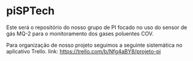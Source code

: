 # piSPTech

Este será o repositório do nosso grupo de PI focado no uso do sensor de gás MQ-2 para o monitoramento dos gases poluentes COV.

Para organização de nosso projeto seguimos a seguinte sistemática no aplicativo Trello.
link: https://trello.com/b/Nfg4aBY8/projeto-pi
